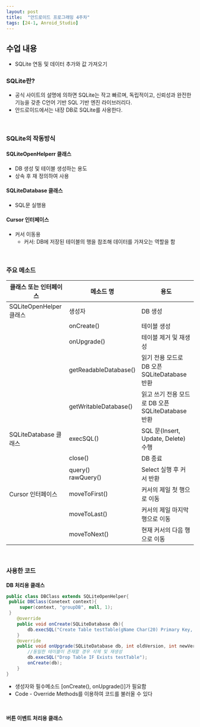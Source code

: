 ```yaml
---
layout: post
title:  "안드로이드 프로그래밍 4주차"
tags: [24-1, Anroid_Studio]
---
```


## 수업 내용

- SQLite 연동 및 데이터 추가와 값 가져오기

### SQLite란?

- 공식 사이트의 설명에 의하면 SQLite는 작고 빠르며, 독립적이고, 신뢰성과 완전한 기능을 갖춘 C언어 기반 SQL 기반 엔진 라이브러리다.
- 안드로이드에서는 내장 DB로 SQLite를 사용한다.

<br/>

### SQLite의 작동방식

#### SQLiteOpenHelperr 클래스

- DB 생성 및 테이블 생성하는 용도
- 상속 후 재 정의하여 사용

#### SQLiteDatabase 클래스

- SQL문 실행용

#### Cursor 인터페이스

- 커서 이동용
  - 커서: DB에 저장된 테이블의 행을 참조해 데이터를 가져오는 역할을 함

<br/>

### 주요 메소드

| 클래스 또는 인터페이스  | 메소드 명             | 용도                                                  |
| ----------------------- | --------------------- | ----------------------------------------------------- |
| SQLiteOpenHelper 클래스 | 생성자                | DB 생성                                               |
|                         | onCreate()            | 테이블 생성                                           |
|                         | onUpgrade()           | 테이블 제거 및 재생성                                 |
|                         | getReadableDatabase() | 읽기 전용 모드로 DB 오픈<br>SQLiteDatabase 반환       |
|                         | getWritableDatabase() | 읽고 쓰기 전용 모드로 DB 오픈<br/>SQLiteDatabase 반환 |
| SQLiteDatabase 클래스   | execSQL()             | SQL 문(Insert, Update, Delete) 수행                   |
|                         | close()               | DB 종료                                               |
|                         | query()<br>rawQuery() | Select 실행 후 커서 반환                              |
| Cursor 인터페이스       | moveToFirst()         | 커서의 제일 첫 행으로 이동                            |
|                         | moveToLast()          | 커서의 제일 마지막 행으로 이동                        |
|                         | moveToNext()          | 현재 커서의 다음 행으로 이동                          |

<br/>

### 사용한 코드

**DB 처리용 클래스**

~~~java
public class DBClass extends SQLiteOpenHelper{
 public DBClass(Conetext context){
     super(context, "groupDB", null, 1);
 }
	@override
    public void onCreate(SQLiteDatabase db){
        db.execSQL("Create Table testTable(gName Char(20) Primary Key, gNum Integer)");
    }
    @override
    public void onUpgrade(SQLiteDatabase db, int oldVersion, int newVersion){
        //동일한 테이블이 존재할 경우 삭제 및 재생성
        db.execSQL("Drop Table IF Exists testTable");
        onCreate(db);
    }
}
~~~

- 생성자와 필수메소드 [onCreate(), onUpgrade()]가 필요함
- Code - Override Methods를 이용하여 코드를 불러올 수 있다

<br>

**버튼 이벤트 처리용 클래스**

~~~xml
~~~

<br/>